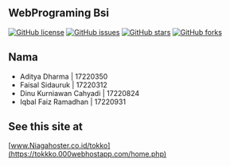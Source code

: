 ## WebPrograming Bsi

[![GitHub license](https://img.shields.io/badge/license-MIT-blue.svg)](https://github.com/isallls/webPrograming/blob/main/LICENSE)
[![GitHub issues](https://img.shields.io/github/issues/Bahrul-Rozak/url-to-code)](https://github.com/isallls/webPrograming/issues)
[![GitHub stars](https://img.shields.io/github/stars/Bahrul-Rozak/url-to-code)](https://github.com/isallls/webPrograming/stargazers)
[![GitHub forks](https://img.shields.io/github/forks/your-username/your-repo-name)](https://github.com/your-username/your-repo-name/network)

## Nama

- Aditya Dharma | 17220350
- Faisal Sidauruk | 17220312
- Dinu Kurniawan Cahyadi | 17220824
- Iqbal Faiz Ramadhan | 17220931

## See this site at

[www.Niagahoster.co.id/tokko](https://tokkko.000webhostapp.com/home.php)
